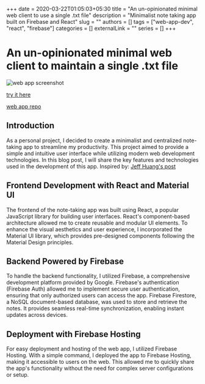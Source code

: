 +++ 
date = 2020-03-22T01:05:03+05:30
title = "An un-opinionated minimal web client to use a single .txt file"
description = "Minimalist note taking app built on Firebase and React"
slug = ""
authors = []
tags = ["web-app-dev", "react", "firebase"]
categories = []
externalLink = ""
series = []
+++

# An un-opinionated minimal web client to maintain a single .txt file

![web app screenshot](https://i.ibb.co/QkNMFrK/Screenshot-2023-05-18-at-1-10-49-AM.png)

[try it here](https://readme-txt.web.app/)

[web app repo](https://github.com/rootsec1/readme)

## Introduction

As a personal project, I decided to create a minimalist and centralized note-taking app to streamline my productivity. This project aimed to provide a simple and intuitive user interface while utilizing modern web development technologies. In this blog post, I will share the key features and technologies used in the development of this app. Inspired by: [Jeff Huang's post](https://jeffhuang.com/productivity_text_file/)

## Frontend Development with React and Material UI

The frontend of the note-taking app was built using React, a popular JavaScript library for building user interfaces. React's component-based architecture allowed me to create reusable and modular UI elements. To enhance the visual aesthetics and user experience, I incorporated the Material UI library, which provides pre-designed components following the Material Design principles.

## Backend Powered by Firebase

To handle the backend functionality, I utilized Firebase, a comprehensive development platform provided by Google. Firebase's authentication (Firebase Auth) allowed me to implement secure user authentication, ensuring that only authorized users can access the app. Firebase Firestore, a NoSQL document-based database, was used to store and retrieve the notes. It provides seamless real-time synchronization, enabling instant updates across devices.

## Deployment with Firebase Hosting

For easy deployment and hosting of the web app, I utilized Firebase Hosting. With a simple command, I deployed the app to Firebase Hosting, making it accessible to users on the web. This allowed me to quickly share the app's functionality without the need for complex server configurations or setup.
